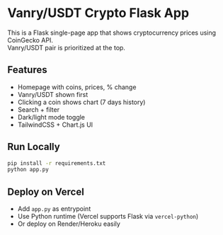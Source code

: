 # Vanry/USDT Crypto Flask App

This is a Flask single-page app that shows cryptocurrency prices using CoinGecko API.  
Vanry/USDT pair is prioritized at the top.

## Features
- Homepage with coins, prices, % change
- Vanry/USDT shown first
- Clicking a coin shows chart (7 days history)
- Search + filter
- Dark/light mode toggle
- TailwindCSS + Chart.js UI

## Run Locally
```bash
pip install -r requirements.txt
python app.py
```

## Deploy on Vercel
- Add `app.py` as entrypoint
- Use Python runtime (Vercel supports Flask via `vercel-python`)
- Or deploy on Render/Heroku easily

